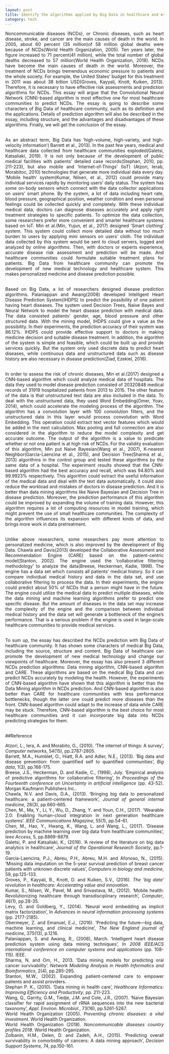 ```yaml
---
layout: post
title: Identify the algorithms applied by Big Data in healthcare and evaluate the impact of these on noncommunicable disease prediction strategies
category: tech
---
```


<div style='text-align: justify;'> Noncommunicable diseases (NCDs), or Chronic diseases, such as heart disease, stroke, and cancer are the main causes of death in the world. In 2005, about 60 percent (35 million)of 58 million global deaths were because of NCDs(World Health Organization, 2005). Ten years later, the figure increased to 71 percent(41 million), while the total number of global deaths decreased to 57 million(World Health Organization, 2018). NCDs have become the main causes of death in the world. Moreover, the treatment of NCDs brings tremendous economic pressure to patients and the whole society. For example, the United States’ budget for this treatment in 2011 was about 38 billion USD(Groves, Kayyali, Knott, Kuiken, 2013). Therefore, it is necessary to have effective risk assessments and prediction algorithms for NCDs. This essay will argue that the Convolutional Neural Network (CNN)-based algorithm is most effective one for most healthcare communities to predict NCDs. The essay is going to describe some characters of Big Data of healthcare community, such as its definition and the applications. Details of prediction algorithm will also be described in the essay, including structure, and the advantages and disadvantages of these algorithms. Finally, we will get the conclusion of the essay.<br/><br/>

As an abstract term, Big Data has ‘high-volume, high-variety, and high-velocity information’( Barrett et al., 2013). In the past few years, medical and healthcare data collected from healthcare communities exploded(Galetsi, Katsaliaki, 2019). It is not only because of the development of public medical facilities with patients’ detailed case records(Stephan, 2010, pp. 211-223), but also mobile and ‘Internet-of-Things’ (IoT) (Atzori, Ierab, Morabitoc, 2010) technologies that generate more individual data every day. ‘Mobile health’ system(Kumar, Nilsen, et al., 2012) could provide many individual services rapidly by monitoring users’ daily status. The system has some on-body sensors which connect with the data collector applications on users’ smart phone. By the system, a lot of data including heart rate, blood pressure, geographical position, weather condition and even personal feelings could be collected quickly and completely. With these individual medical data, doctors can diagnose diseases accurately and apply right treatment strategies to specific patients. To optimize the data collection, some researchers prefer more convenient and smarter healthcare systems based on IoT. Min et al.(Min, Yujun, et al., 2017) designed ‘Smart clothing’ system. This system could collect more detailed data without too much burden to users by applying mini sensors on users’ cloth. The individual data collected by this system would be sent to cloud servers, logged and analyzed by online algorithms. Then, with doctors or experts experience, accurate disease risk assessment and prediction will be made. And healthcare communities could formulate suitable treatment plans for patients. Big Data from healthcare community can promote the development of new medical technology and healthcare system. This makes personalized medicine and disease prediction possible.<br/><br/>

Based on Big Data, a lot of researchers designed disease prediction algorithms. Palaniappan and Awang(2008) developed Intelligent Heart Disease Prediction System(IHDPS) to predict the possibility of one patient having heart diseases. The system used Decision Trees, Naive Bayes and Neural Network to model the heart disease prediction with medical data. The data consisted patients’ gender, age, blood pressure and other structured data. With the mining model, IHDPS could give a value as the possibility. In their experiments, the prediction accuracy of their system was 86.12%. IHDPS could provide effective support to doctors in making medicine decision and suitable disease treatment. In addition, the algorithm of the system is simple and feasible, which could be built up and provide services quickly. But the system only used discrete data to predict heart diseases, while continuous data and unstructured data such as disease history are also necessary in disease prediction(Ziad, Ezekiel, 2016).<br/><br/>

In order to assess the risk of chronic diseases, Min et al.(2017) designed a CNN-based algorithm which could analyze medical data of hospitals. The data they used to model disease prediction consisted of 20320848 medical records of 31919 hospitalized patients from 2013 to 2015. The other feature of the data is that unstructured text data are also included in the data. To deal with the unstructured data, they used Word Embedding(Omer, Yoav, 2014), which could accelerate the modeling process of the algorithm. The algorithm has a convolution layer with 100 convolution filters, and the unstructured data in this layer would process convolution with Word Embedding. This operation could extract text vector features which would be added in the next calculation. Max pooling and full connection are also considered in the algorithm to reduce the model complexity and get accurate outcome. The output of the algorithm is a value to predicate whether or not one patient is at high risk of NCDs. For the validity evaluation of this algorithm, Min put Naive Bayesian(Wang et al., 2007), K-nearest Neighbor(García-Laencina et al., 2015), and Decision Tree(Sharma et al., 2013) algorithms in the control group and tested these algorithms by the same data of a hospital. The experiment results showed that the CNN-based algorithm had the best accuracy and recall, which was 94.80% and 99.9923% respectively. This algorithm could extract the useful information of the medical data and deal with the text data automatically. it could also reduce the workload and mistakes of doctors in disease prediction. And it is better than data mining algorithms like Naive Bayesian and Decision Tree in disease prediction. Moreover, the prediction performance of this algorithm could be improved by expanding the volume of training data. However, this algorithm requires a lot of computing resources in model training, which might prevent the use of small healthcare communities. The complexity of the algorithm influences its expansion with different kinds of data, and brings more work in data pretreatment.<br/><br/>

Unlike above researchers, some researchers pay more attention to personalized medicine, which is also improved by the development of Big Data. Chawla and Davis(2013) developed the Collaborative Assessment and Recommendation Engine (CARE) based on the patient-centric model(Stanton, 2002). The engine used the ‘collaborative filtering methodology’ to analyze the data(Breese, Heckerman, Kadie, 1998). The engine has a data set which consists all patients’ medical history. So it can compare individual medical history and data in the data set, and use collaborative filtering to process the data. In their experiments, the engine could predict about 50% of NCDs that a person might have in the future. The engine could utilize the medical data to predict multiple diseases, while the data mining and machine learning algorithms prefer to predict one specific disease. But the amount of diseases in the data set may increase the complexity of the engine and the comparison between individual medical history and the data set will generate a bottleneck of the engine’s performance. That is a serious problem if the engine is used in large-scale healthcare communities to provide medical services.<br/><br/>

To sum up, the essay has described the NCDs prediction with Big Data of healthcare community. It has shown some characters of medical Big Data, including the source, structure and content. Big Data of healthcare can promote the development of new medical technology and change our viewpoints of healthcare. Moreover, the essay has also present 3 different NCDs prediction algorithms: Data mining algorithm, CNN-based algorithm and CARE. These algorithms are based on the medical Big Data and can predict NCDs accurately by modeling the health. However, the experiments of CNN-based algorithm have shown that this algorithm is better than the Data Mining algorithm in NCDs prediction. And CNN-based algorithm is also better than CARE for healthcare communities with less performance bottlenecks, though the latter one could predict more diseases than the front. CNN-based algorithm could adapt to the increase of data while CARE may be stuck. Therefore, CNN-based algorithm is the best choice for most healthcare communities and it can incorporate big data into NCDs predicting strategies for them.<br/><br/></div>

##Reference
<div style='text-align: justify;'>Atzori, L., Iera, A. and Morabito, G., (2010). ‘The internet of things: A survey’, <i>Computer networks</i>, 54(15), pp.2787-2805.<br/>
Barrett, M.A., Humblet, O., Hiatt, R.A. and Adler, N.E., (2013). ‘Big data and disease prevention: from quantified self to quantified communities’, <i>Big data</i>, 1(3), pp.168-175.<br/>
Breese, J.S., Heckerman, D. and Kadie, C., (1998), July. ‘Empirical analysis of predictive algorithms for collaborative filtering’, In <i>Proceedings of the Fourteenth conference on Uncertainty in artificial intelligence</i> (pp. 43-52). Morgan Kaufmann Publishers Inc..<br/>
Chawla, N.V. and Davis, D.A., (2013). ‘Bringing big data to personalized healthcare: a patient-centered framework’, <i>Journal of general internal medicine</i>, 28(3), pp.660-665.<br/>
Chen, M., Ma, Y., Li, Y., Wu, D., Zhang, Y. and Youn, C.H., (2017). ‘Wearable 2.0: Enabling human-cloud integration in next generation healthcare systems’. <i>IEEE Communications Magazine</i>, 55(1), pp.54-61.<br/>
Chen, M., Hao, Y., Hwang, K., Wang, L. and Wang, L., (2017). ‘Disease prediction by machine learning over big data from healthcare communities’, <i>Ieee Access</i>, 5, pp.8869-8879.<br/>
Galetsi, P. and Katsaliaki, K., (2019). ‘A review of the literature on big data analytics in healthcare’, <i>Journal of the Operational Research Society</i>, pp.1-19.<br/>
García-Laencina, P.J., Abreu, P.H., Abreu, M.H. and Afonoso, N., (2015). ‘Missing data imputation on the 5-year survival prediction of breast cancer patients with unknown discrete values’, <i>Computers in biology and medicine</i>, 59, pp.125-133.<br/>
Groves, P., Kayyali, B., Knott, D. and Kuiken, S.V., (2016). <i>The 'big data' revolution in healthcare: Accelerating value and innovation.</i><br/>
Kumar, S., Nilsen, W., Pavel, M. and Srivastava, M., (2012). ‘Mobile health: Revolutionizing healthcare through transdisciplinary research’, <i>Computer</i>, 46(1), pp.28-35.<br/>
Levy, O. and Goldberg, Y., (2014). ‘Neural word embedding as implicit matrix factorization’, In <i>Advances in neural information processing systems</i> (pp. 2177-2185).<br/>
Obermeyer, Z. and Emanuel, E.J., (2016). ‘Predicting the future—big data, machine learning, and clinical medicine’, <i>The New England journal of medicine</i>, 375(13), p.1216.<br/>
Palaniappan, S. and Awang, R., (2008), March. ‘Intelligent heart disease prediction system using data mining techniques’, In <i>2008 IEEE/ACS international conference on computer systems and applications</i> (pp. 108-115). IEEE.<br/>
Sharma, N. and Om, H., 2013. ‘Data mining models for predicting oral cancer survivability’. <i>Network Modeling Analysis in Health Informatics and Bioinformatics</i>, 2(4), pp.285-295.<br/>
Stanton, M.W., (2002). Expanding patient-centered care to empower patients and assist providers.<br/>
Stephan P. K., (2010). ‘Data mining in health care’, <i>Healthcare Informatics: Improving Efficiency and Productivity</i>, pp. 211-223.<br/>
Wang, Q., Garrity, G.M., Tiedje, J.M. and Cole, J.R., (2007). ‘Naive Bayesian classifier for rapid assignment of rRNA sequences into the new bacterial taxonomy’, <i>Appl. Environ. Microbiol.</i>, 73(16), pp.5261-5267.<br/>
World Health Organization (2005). <i>Preventing chronic diseases: a vital investment</i>. World Health Organization.<br/>
World Health Organization (2018). <i>Noncommunicable diseases country profiles 2018</i>. World Health Organization.<br/>
Zolbanin, H.M., Delen, D. and Zadeh, A.H., (2015). ‘Predicting overall survivability in comorbidity of cancers: A data mining approach’, <i>Decision Support Systems</i>, 74, pp.150-161.<br/></div>


